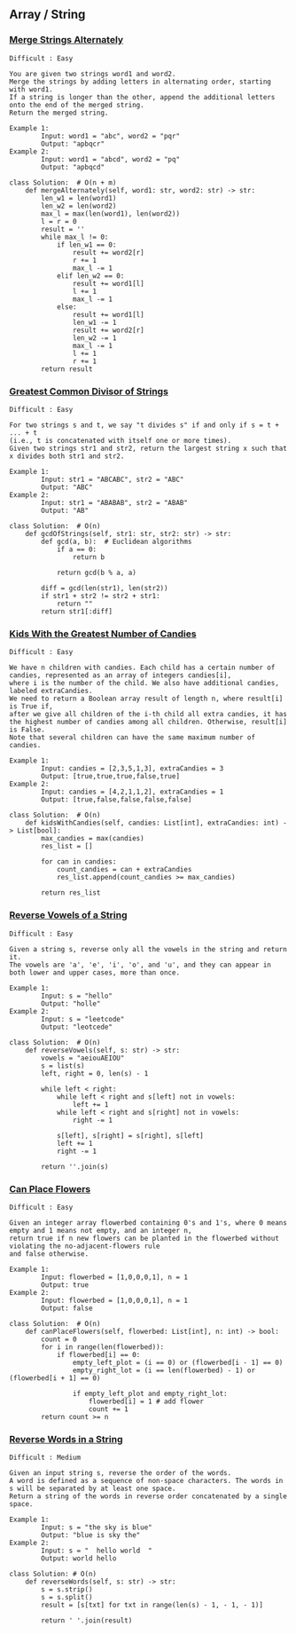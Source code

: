 ## Array / String


### [Merge Strings Alternately](https://leetcode.com/problems/merge-strings-alternately/?envType=study-plan-v2&envId=leetcode-75)
    Difficult : Easy

    You are given two strings word1 and word2. 
    Merge the strings by adding letters in alternating order, starting with word1. 
    If a string is longer than the other, append the additional letters onto the end of the merged string.
    Return the merged string.

    Example 1: 
            Input: word1 = "abc", word2 = "pqr"
            Output: "apbqcr"
    Example 2: 
            Input: word1 = "abcd", word2 = "pq"
            Output: "apbqcd"
    
    class Solution:  # O(n + m)
        def mergeAlternately(self, word1: str, word2: str) -> str:
            len_w1 = len(word1)
            len_w2 = len(word2)
            max_l = max(len(word1), len(word2))
            l = r = 0
            result = ''
            while max_l != 0:
                if len_w1 == 0:
                    result += word2[r]
                    r += 1
                    max_l -= 1
                elif len_w2 == 0:
                    result += word1[l]
                    l += 1
                    max_l -= 1
                else:
                    result += word1[l]
                    len_w1 -= 1
                    result += word2[r]
                    len_w2 -= 1
                    max_l -= 1
                    l += 1
                    r += 1
            return result
### [Greatest Common Divisor of Strings](https://leetcode.com/problems/greatest-common-divisor-of-strings/?envType=study-plan-v2&envId=leetcode-75)
    Difficult : Easy

    For two strings s and t, we say "t divides s" if and only if s = t + ... + t 
    (i.e., t is concatenated with itself one or more times).
    Given two strings str1 and str2, return the largest string x such that x divides both str1 and str2.

    Example 1: 
            Input: str1 = "ABCABC", str2 = "ABC"
            Output: "ABC"
    Example 2: 
            Input: str1 = "ABABAB", str2 = "ABAB"
            Output: "AB"
    
    class Solution:  # O(n)
        def gcdOfStrings(self, str1: str, str2: str) -> str:
            def gcd(a, b):  # Euclidean algorithms
                if a == 0:
                    return b
    
                return gcd(b % a, a)
    
            diff = gcd(len(str1), len(str2))
            if str1 + str2 != str2 + str1:
                return ""
            return str1[:diff]
### [Kids With the Greatest Number of Candies](https://leetcode.com/problems/kids-with-the-greatest-number-of-candies/?envType=study-plan-v2&envId=leetcode-75)
    Difficult : Easy

    We have n children with candies. Each child has a certain number of candies, represented as an array of integers candies[i], 
    where i is the number of the child. We also have additional candies, labeled extraCandies.
    We need to return a Boolean array result of length n, where result[i] is True if, 
    after we give all children of the i-th child all extra candies, it has the highest number of candies among all children. Otherwise, result[i] is False.
    Note that several children can have the same maximum number of candies.

    Example 1: 
            Input: candies = [2,3,5,1,3], extraCandies = 3
            Output: [true,true,true,false,true]
    Example 2: 
            Input: candies = [4,2,1,1,2], extraCandies = 1
            Output: [true,false,false,false,false] 
    
    class Solution:  # O(n)
        def kidsWithCandies(self, candies: List[int], extraCandies: int) -> List[bool]:
            max_candies = max(candies)
            res_list = []
    
            for can in candies:
                count_candies = can + extraCandies
                res_list.append(count_candies >= max_candies)
    
            return res_list
### [Reverse Vowels of a String](https://leetcode.com/problems/reverse-vowels-of-a-string/description/?envType=study-plan-v2&envId=leetcode-75)
    Difficult : Easy

    Given a string s, reverse only all the vowels in the string and return it.
    The vowels are 'a', 'e', 'i', 'o', and 'u', and they can appear in both lower and upper cases, more than once.
    
    Example 1: 
            Input: s = "hello"
            Output: "holle"
    Example 2: 
            Input: s = "leetcode"
            Output: "leotcede" 
    
    class Solution:  # O(n)
        def reverseVowels(self, s: str) -> str:
            vowels = "aeiouAEIOU"
            s = list(s)
            left, right = 0, len(s) - 1

            while left < right:
                while left < right and s[left] not in vowels:
                    left += 1
                while left < right and s[right] not in vowels:
                    right -= 1
    
                s[left], s[right] = s[right], s[left]
                left += 1
                right -= 1
    
            return ''.join(s)
### [Can Place Flowers](https://leetcode.com/problems/can-place-flowers/description/?envType=study-plan-v2&envId=leetcode-75)
    Difficult : Easy

    Given an integer array flowerbed containing 0's and 1's, where 0 means empty and 1 means not empty, and an integer n, 
    return true if n new flowers can be planted in the flowerbed without violating the no-adjacent-flowers rule 
    and false otherwise.

    Example 1: 
            Input: flowerbed = [1,0,0,0,1], n = 1
            Output: true
    Example 2: 
            Input: flowerbed = [1,0,0,0,1], n = 1
            Output: false 
    
    class Solution:  # O(n)
        def canPlaceFlowers(self, flowerbed: List[int], n: int) -> bool:
            count = 0
            for i in range(len(flowerbed)):
                if flowerbed[i] == 0:
                    empty_left_plot = (i == 0) or (flowerbed[i - 1] == 0)
                    empty_right_lot = (i == len(flowerbed) - 1) or (flowerbed[i + 1] == 0)

                    if empty_left_plot and empty_right_lot:
                        flowerbed[i] = 1 # add flower
                        count += 1
            return count >= n
### [Reverse Words in a String](https://leetcode.com/problems/reverse-words-in-a-string/description/?envType=study-plan-v2&envId=leetcode-75)
    Difficult : Medium

    Given an input string s, reverse the order of the words.
    A word is defined as a sequence of non-space characters. The words in s will be separated by at least one space.
    Return a string of the words in reverse order concatenated by a single space.

    Example 1: 
            Input: s = "the sky is blue"
            Output: "blue is sky the"
    Example 2: 
            Input: s = "  hello world  "
            Output: world hello 
    
    class Solution: # O(n)
        def reverseWords(self, s: str) -> str:
            s = s.strip()
            s = s.split()
            result = [s[txt] for txt in range(len(s) - 1, - 1, - 1)]
    
            return ' '.join(result)
